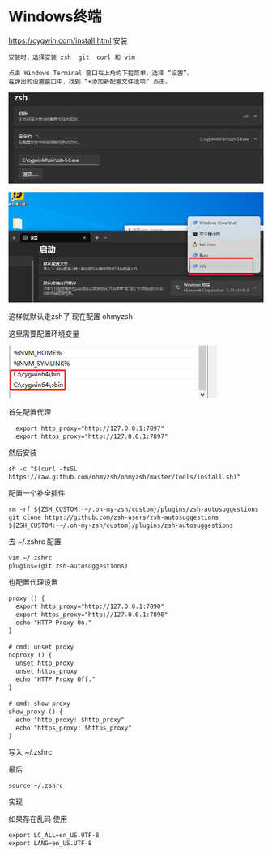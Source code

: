 # Windows终端

https://cygwin.com/install.html 安装

```
安装时，选择安装 zsh  git  curl 和 vim 
```

```
点击 Windows Terminal 窗口右上角的下拉菜单，选择 “设置”。
在弹出的设置窗口中，找到 “+添加新配置文件选项” 点击。
```

![image-20250516005207526](https://raw.githubusercontent.com/Xioaruan912/pic/main/image-20250516005207526.png)

![image-20250516005222736](https://raw.githubusercontent.com/Xioaruan912/pic/main/image-20250516005222736.png)

这样就默认走zsh了 现在配置 ohmyzsh

这里需要配置环境变量

![image-20250516005414267](https://raw.githubusercontent.com/Xioaruan912/pic/main/image-20250516005414267.png)

首先配置代理

```
  export http_proxy="http://127.0.0.1:7897"
  export https_proxy="http://127.0.0.1:7897"
```

然后安装

```
sh -c "$(curl -fsSL https://raw.github.com/ohmyzsh/ohmyzsh/master/tools/install.sh)"
```

配置一个补全插件

```
rm -rf ${ZSH_CUSTOM:-~/.oh-my-zsh/custom}/plugins/zsh-autosuggestions
git clone https://github.com/zsh-users/zsh-autosuggestions ${ZSH_CUSTOM:-~/.oh-my-zsh/custom}/plugins/zsh-autosuggestions
```

去 ~/.zshrc 配置

```
vim ~/.zshrc
plugins=(git zsh-autosuggestions)
```

也配置代理设置

```
proxy () {
  export http_proxy="http://127.0.0.1:7890"
  export https_proxy="http://127.0.0.1:7890"
  echo "HTTP Proxy On."
}

# cmd: unset proxy
noproxy () {
  unset http_proxy
  unset https_proxy
  echo "HTTP Proxy Off."
}

# cmd: show proxy
show_proxy () {
  echo "http_proxy: $http_proxy"
  echo "https_proxy: $https_proxy"
}

```

写入 ~/.zshrc

最后

```
source ~/.zshrc 
```

实现

如果存在乱码 使用
```
export LC_ALL=en_US.UTF-8  
export LANG=en_US.UTF-8
```
